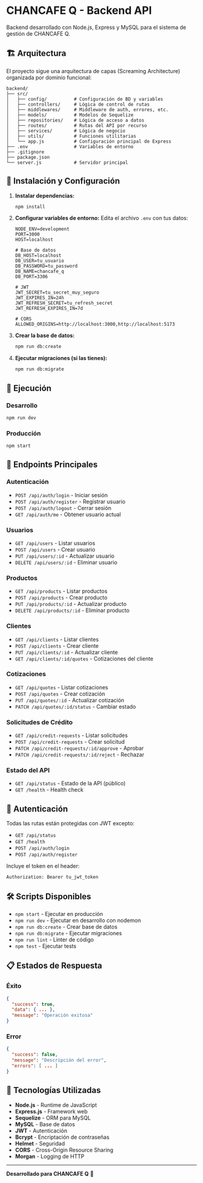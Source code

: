 # CHANCAFE Q - Backend API

Backend desarrollado con Node.js, Express y MySQL para el sistema de gestión de CHANCAFE Q.

## 🏗️ Arquitectura

El proyecto sigue una arquitectura de capas (Screaming Architecture) organizada por dominio funcional:

```
backend/
├── src/
│   ├── config/          # Configuración de BD y variables
│   ├── controllers/     # Lógica de control de rutas
│   ├── middlewares/     # Middleware de auth, errores, etc.
│   ├── models/          # Modelos de Sequelize
│   ├── repositories/    # Lógica de acceso a datos
│   ├── routes/          # Rutas del API por recurso
│   ├── services/        # Lógica de negocio
│   ├── utils/           # Funciones utilitarias
│   └── app.js           # Configuración principal de Express
├── .env                 # Variables de entorno
├── .gitignore
├── package.json
└── server.js            # Servidor principal
```

## 🚀 Instalación y Configuración

1. **Instalar dependencias:**
   ```bash
   npm install
   ```

2. **Configurar variables de entorno:**
   Edita el archivo `.env` con tus datos:
   ```env
   NODE_ENV=development
   PORT=3000
   HOST=localhost
   
   # Base de datos
   DB_HOST=localhost
   DB_USER=tu_usuario
   DB_PASSWORD=tu_password
   DB_NAME=chancafe_q
   DB_PORT=3306
   
   # JWT
   JWT_SECRET=tu_secret_muy_seguro
   JWT_EXPIRES_IN=24h
   JWT_REFRESH_SECRET=tu_refresh_secret
   JWT_REFRESH_EXPIRES_IN=7d
   
   # CORS
   ALLOWED_ORIGINS=http://localhost:3000,http://localhost:5173
   ```

3. **Crear la base de datos:**
   ```bash
   npm run db:create
   ```

4. **Ejecutar migraciones (si las tienes):**
   ```bash
   npm run db:migrate
   ```

## 🏃 Ejecución

### Desarrollo
```bash
npm run dev
```

### Producción
```bash
npm start
```

## 📡 Endpoints Principales

### Autenticación
- `POST /api/auth/login` - Iniciar sesión
- `POST /api/auth/register` - Registrar usuario
- `POST /api/auth/logout` - Cerrar sesión
- `GET /api/auth/me` - Obtener usuario actual

### Usuarios
- `GET /api/users` - Listar usuarios
- `POST /api/users` - Crear usuario
- `PUT /api/users/:id` - Actualizar usuario
- `DELETE /api/users/:id` - Eliminar usuario

### Productos
- `GET /api/products` - Listar productos
- `POST /api/products` - Crear producto
- `PUT /api/products/:id` - Actualizar producto
- `DELETE /api/products/:id` - Eliminar producto

### Clientes
- `GET /api/clients` - Listar clientes
- `POST /api/clients` - Crear cliente
- `PUT /api/clients/:id` - Actualizar cliente
- `GET /api/clients/:id/quotes` - Cotizaciones del cliente

### Cotizaciones
- `GET /api/quotes` - Listar cotizaciones
- `POST /api/quotes` - Crear cotización
- `PUT /api/quotes/:id` - Actualizar cotización
- `PATCH /api/quotes/:id/status` - Cambiar estado

### Solicitudes de Crédito
- `GET /api/credit-requests` - Listar solicitudes
- `POST /api/credit-requests` - Crear solicitud
- `PATCH /api/credit-requests/:id/approve` - Aprobar
- `PATCH /api/credit-requests/:id/reject` - Rechazar

### Estado del API
- `GET /api/status` - Estado de la API (público)
- `GET /health` - Health check

## 🔐 Autenticación

Todas las rutas están protegidas con JWT excepto:
- `GET /api/status`
- `GET /health`  
- `POST /api/auth/login`
- `POST /api/auth/register`

Incluye el token en el header:
```
Authorization: Bearer tu_jwt_token
```

## 🛠️ Scripts Disponibles

- `npm start` - Ejecutar en producción
- `npm run dev` - Ejecutar en desarrollo con nodemon
- `npm run db:create` - Crear base de datos
- `npm run db:migrate` - Ejecutar migraciones
- `npm run lint` - Linter de código
- `npm test` - Ejecutar tests

## 📋 Estados de Respuesta

### Éxito
```json
{
  "success": true,
  "data": { ... },
  "message": "Operación exitosa"
}
```

### Error
```json
{
  "success": false,
  "message": "Descripción del error",
  "errors": [ ... ]
}
```

## 🔧 Tecnologías Utilizadas

- **Node.js** - Runtime de JavaScript
- **Express.js** - Framework web
- **Sequelize** - ORM para MySQL
- **MySQL** - Base de datos
- **JWT** - Autenticación
- **Bcrypt** - Encriptación de contraseñas
- **Helmet** - Seguridad
- **CORS** - Cross-Origin Resource Sharing
- **Morgan** - Logging de HTTP

---
**Desarrollado para CHANCAFE Q** 🚀
